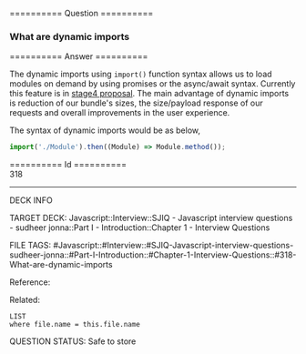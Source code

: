 ========== Question ==========  

### What are dynamic imports  

========== Answer ==========  

The dynamic imports using `import()` function syntax allows us to load modules on demand by using promises or the async/await syntax. Currently this feature is in [stage4 proposal](https://github.com/tc39/proposal-dynamic-import). The main advantage of dynamic imports is reduction of our bundle's sizes, the size/payload response of our requests and overall improvements in the user experience.

The syntax of dynamic imports would be as below,

```javascript
import('./Module').then((Module) => Module.method());
```

========== Id ==========  
318

---

DECK INFO

TARGET DECK: Javascript::Interview::SJIQ - Javascript interview questions - sudheer jonna::Part I - Introduction::Chapter 1 - Interview Questions

FILE TAGS: #Javascript::#Interview::#SJIQ-Javascript-interview-questions-sudheer-jonna::#Part-I-Introduction::#Chapter-1-Interview-Questions::#318-What-are-dynamic-imports

Reference:

Related:

```dataview
LIST
where file.name = this.file.name
```

QUESTION STATUS: Safe to store
